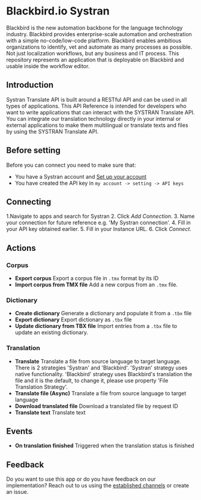 # Blackbird.io Systran

Blackbird is the new automation backbone for the language technology industry. Blackbird provides enterprise-scale automation and orchestration with a simple no-code/low-code platform. Blackbird enables ambitious organizations to identify, vet and automate as many processes as possible. Not just localization workflows, but any business and IT process. This repository represents an application that is deployable on Blackbird and usable inside the workflow editor.

## Introduction

<!-- begin docs -->

Systran Translate API is built around a RESTful API and can be used in all types of applications.
This API Reference is intended for developers who want to write applications that can interact with the SYSTRAN Translate API. 
You can integrate our translation technology directly in your internal or external applications to make them multilingual or translate texts and files by using the SYSTRAN Translate API.

## Before setting

Before you can connect you need to make sure that:
- You have a Systran account and [Set up your account](https://spns-dev-web.systran.us/en/authentication)
- You have created the API key in  `my account -> setting -> API keys`

## Connecting
1.Navigate to apps and search for Systran
2. Click _Add Connection_.
3. Name your connection for future reference e.g. 'My Systran connection'.
4. Fill in your API key obtained earlier.
5. Fill in your Instance URL.
6. Click _Connect_.


## Actions

### Corpus

- **Export corpus** Export a corpus file in `.tmx` format by its ID
- **Import corpus from TMX file** Add a new corpus from an `.tmx` file.

### Dictionary

- **Create dictionary** Generate a dictionary and populate it from a `.tbx` file
- **Export dictionary** Export dictionary as `.tbx` file
- **Update dictionary from TBX file** Import entries from a `.tbx` file to update an existing dictionary.


### Translation

- **Translate** Translate a file from source language to target language. There is 2 strategies 'Systran' and 'Blackbird'. 'Systran' strategy uses native functionality. 'Blackbird' strategy uses Blackbird's translation the file and it is the default, to change it, please use property 'File Translation Strategy'. 
- **Translate file (Async)** Translate a file from source language to target language
- **Download translated file** Download a translated file by request ID
- **Translate text** Translate text

## Events

- **On translation finished** Triggered when the translation status is finished

## Feedback

Do you want to use this app or do you have feedback on our implementation? Reach out to us using the [established channels](https://www.blackbird.io/) or create an issue.

<!-- end docs -->
